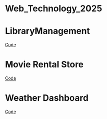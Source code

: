 # Web_Technology_2025
# LibraryManagement


[Code](https://github.com/Mondeddula-Sairam/Web_Technology_2025/blob/main/Lab_1/lib.html)

# Movie Rental Store

[Code](https://github.com/Mondeddula-Sairam/Web_Technology_2025/blob/main/Lab_1/movie.html)


# Weather Dashboard 

[Code](https://github.com/Mondeddula-Sairam/Web_Technology_2025/blob/main/Lab%2002/wheather.html)

